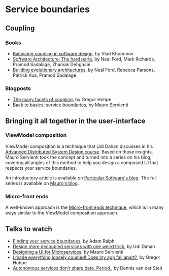 # Service boundaries

## Coupling

### Books

- [Balancing coupling in software design](https://www.amazon.com/Balancing-Coupling-Software-Design-Addison-Wesley-ebook/dp/B09RV3Z3TP), by Vlad Khononov
- [Software Architecture: The hard parts](https://www.amazon.com/Software-Architecture-Parts-Neal-Ford-ebook/dp/B09H2H5QKC), by Neal Ford, Mark Richards, Pramod Sadalage, Zhamak Dehghani
- [Building evolutionary architectures](https://www.amazon.com/Building-Evolutionary-Architectures-Neal-Ford-ebook/dp/B0BN4T1P27/), by Neal Ford, Rebecca Parsons, Patrick Kua, Pramod Sadalage

### Blogposts

- [The many facets of coupling](https://www.enterpriseintegrationpatterns.com/ramblings/coupling_facets.html), by Gregor Hohpe
- [Back to basics: service boundaries](https://milestone.topics.it/2023/05/17/back-to-basics-boundaries.html), by Mauro Servienti

## Bringing it all together in the user-interface

### ViewModel composition

ViewModel composition is a technique that Udi Dahan discusses in his [Advanced Distributed System Design course](https://particular.net/adsd).
Based on those insights, Mauro Servienti took the concept and turned into a series on his blog, covering all angles of this method to help you design a composed UI that respects your service boundaries.

An introductory article is available on [Particular Software's blog](https://particular.net/blog/secret-of-better-ui-composition).
The full series is available on [Mauro's blog](https://milestone.topics.it/series/view-model-composition.html).

### Micro-front ends

A well-known approach is the [Micro-front ends technique](https://micro-frontends.org/), which is in many ways similar to the ViewModel composition approach.

## Talks to watch

- [Finding your service boundaries](https://www.youtube.com/watch?v=jdliXz70NtM), by Adam Ralph
- [Design more decoupled services with one weird trick](https://www.youtube.com/watch?v=mT5bhj1Wygg), by Udi Dahan
- [Designing a UI for Microservices](https://www.youtube.com/watch?v=AxWGAiIg7_0), by Mauro Servienti
- [I made everything loosely coupled! Does my app fall apart?](https://www.youtube.com/watch?v=w9a7eI6BlVc&list), by Gregor Hohpe
- [Autonomous services don't share data. Period.](https://www.youtube.com/watch?v=_UN50hNZlx4), by Dennis van der Stelt